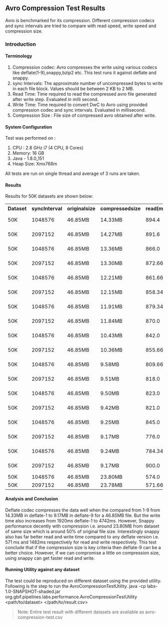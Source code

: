 ## Avro Compression Test Results
Avro is benchmarked for its compression. Different compression codecs and sync intervals are tried to compare with read speed, write speed and compression size.

### Introduction

#### Terminology
1. Compression codec: Avro compresses the write using various codecs like deflate(1-9),snappy,bzip2 etc. This test runs it against deflate and snappy.
2. sync Intervals: The approximate number of uncompressed bytes to write in each file block. Values should be between 2 KB to 2 MB.
3. Read Time: Time required to read the compressed avro file generated after write step. Evaluated in milli second.
4. Write Time: Time required to convert DwC to Avro using provided compression codec and sync intervals. Evaluated in millisecond.
5. Compression Size : File size of compressed avro obtained after write.

#### System Configuration
Test was performed on :
1. CPU : 2.8 GHz i7 (4 CPU, 8 Cores)
2. Memory: 16 GB
3. Java - 1.8.0_151
4. Heap Size: Xmx768m

All tests are run on single thread and average of 3 runs are taken.

#### Results
Results for 50K datasets are shown below:

<table border="0">
<tr><th>Dataset</th><th>syncInterval</th><th>originalsize</th><th>compressedsize</th><th>read(ms)</th><th>write(ms)</th><th>codec</th><th>occurrences</th></tr>
<tr><td>50K</td><td>1048576</td><td>46.85MB</td><td>14.33MB</td><td>894.4</td><td>1920.0</td><td>deflate-1</td><td>50316</td></tr>
<tr><td>50K</td><td>2097152</td><td>46.85MB</td><td>14.27MB</td><td>891.6</td><td>1944.0</td><td>deflate-1</td><td>50316</td></tr>
<tr><td>50K</td><td>1048576</td><td>46.85MB</td><td>13.36MB</td><td>866.0</td><td>1931.33</td><td>deflate-2</td><td>50316</td></tr>
<tr><td>50K</td><td>2097152</td><td>46.85MB</td><td>13.30MB</td><td>872.66</td><td>1919.0</td><td>deflate-2</td><td>50316</td></tr>   
<tr><td>50K</td><td>1048576</td><td>46.85MB</td><td>12.21MB</td><td>861.66</td><td>1923.0</td><td>deflate-3</td><td>50316</td></tr>
<tr><td>50K</td><td>2097152</td><td>46.85MB</td><td>12.15MB</td><td>858.34</td><td>1888.67</td><td>deflate-3</td><td>50316</td></tr>
<tr><td>50K</td><td>1048576</td><td>46.85MB</td><td>11.91MB</td><td>879.34</td><td>2453.35</td><td>deflate-4</td><td>50316</td></tr>
<tr><td>50K</td><td>2097152</td><td>46.85MB</td><td>11.84MB</td><td>870.0</td><td>2381.35</td><td>deflate-4</td><td>50316</td></tr>  
<tr><td>50K</td><td>1048576</td><td>46.85MB</td><td>10.43MB</td><td>842.0</td><td>2436.0</td><td>deflate-5</td><td>50316</td></tr>
<tr><td>50K</td><td>2097152</td><td>46.85MB</td><td>10.36MB</td><td>855.66</td><td>2479.35</td><td>deflate-5</td><td>50316</td></tr>
<tr><td>50K</td><td>1048576</td><td>46.85MB</td><td>9.58MB</td><td>809.66</td><td>2598.0</td><td>deflate-6</td><td>50316</td></tr>
<tr><td>50K</td><td>2097152</td><td>46.85MB</td><td>9.51MB</td><td>818.0</td><td>2607.65</td><td>deflate-6</td><td>50316</td></tr>
<tr><td>50K</td><td>1048576</td><td>46.85MB</td><td>9.50MB</td><td>823.0</td><td>2668.35</td><td>deflate-7</td><td>50316</td></tr>
<tr><td>50K</td><td>2097152</td><td>46.85MB</td><td>9.42MB</td><td>821.0</td><td>2644.35</td><td>deflate-7</td><td>50316</td></tr>
<tr><td>50K</td><td>1048576</td><td>46.85MB</td><td>9.25MB</td><td>845.0</td><td>3569.65</td><td>deflate-8</td><td>50316</td></tr>
<tr><td>50K</td><td>2097152</td><td>46.85MB</td><td>9.17MB</td><td>776.0</td><td>3387.35</td><td>deflate-8</td><td>50316</td></tr>
<tr><td>50K</td><td>1048576</td><td>46.85MB</td><td>9.24MB</td><td>784.34</td><td>4742.3</td><td>deflate-9</td><td>50316</td></tr>
<tr><td>50K</td><td>2097152</td><td>46.85MB</td><td>9.17MB</td><td>900.0</td><td>4735.66</td><td>deflate-9</td><td>50316</td></tr>
<tr><td>50K</td><td>1048576</td><td>46.85MB</td><td>23.80MB</td><td>574.0</td><td>1498.33</td><td>snappy</td><td>50316</td></tr>
<tr><td>50K</td><td>2097152</td><td>46.85MB</td><td>23.78MB</td><td>571.66</td><td>1482.33</td><td>snappy</td><td>50316</td></tr>
</table> 

#### Analysis and Conclusion
Deflate codec compresses the data well when the compared from 1-9 from 14.33MB in deflate-1 to 9.17MB in deflate-9 for a 46.85MB file. But the write time also increases from 1920ms deflate-1 to 4742ms. However, Snappy performance decently with compression i.e. around 23.80MB from dataset of same size which is around 50% of original file size. Interestingly snappy also has far better read and write time compared to any deflate version i.e. 571 ms and 1482ms respectively for read and write respectively.
This test conclude that if the compression size is key criteria then deflate-9 can be  a better choice. However, if we can compromise a little on compression size, using snappy can get faster read and write. 

#### Running Utility against any dataset
The test could be reproduced on different dataset using the provided utility. 
Following is the step to run the AvroCompressionTestUtility.
java -cp labs-1.0-SNAPSHOT-shaded.jar org.gbif.pipelines.labs.performance.AvroCompressionTestUtility <path/to/dataset> </path/to/result.csv> <repetition eg.2>

> Note: Entire test result with different datasets are available as avro-compression-test.csv
